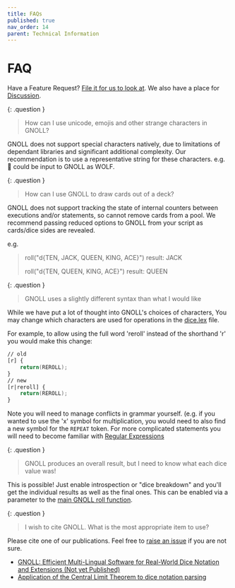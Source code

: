 ```yaml
---
title: FAQs
published: true
nav_order: 14
parent: Technical Information
---
```


# FAQ

Have a Feature Request? [File it for us to look at](https://github.com/ianfhunter/GNOLL/issues). We also have a place for [Discussion](https://github.com/ianfhunter/GNOLL/discussions).

{: .question }
> How can I use unicode, emojis and other strange characters in GNOLL?

GNOLL does not support special characters natively, due to limitations of dependant libraries and significant additional complexity. Our recommendation is to use a representative string for these characters. e.g. 🐺 could be input to GNOLL as WOLF.

{: .question }
> How can I use GNOLL to draw cards out of a deck?

GNOLL does not support tracking the state of internal counters between executions and/or statements, so cannot remove cards from a pool. We recommend passing reduced options to GNOLL from your script as cards/dice sides are revealed.

e.g.
> roll("d{TEN, JACK, QUEEN, KING, ACE}")
> result: JACK
>
> roll("d{TEN, QUEEN, KING, ACE}")
> result: QUEEN

{: .question }
> GNOLL uses a slightly different syntax than what I would like

While we have put a lot of thought into GNOLL's choices of characters, You may change which characters are used for operations in the [dice.lex](https://github.com/ianfhunter/GNOLL/blob/main/src/grammar/dice.lex) file.

For example, to allow using the full word 'reroll' instead of the shorthand 'r' you would make this change:
```lex
// old
[r] {
    return(REROLL);
}
// new
[r|reroll] {
    return(REROLL);
}
```
Note you will need to manage conflicts in grammar yourself. (e.g. if you wanted to use the 'x' symbol for multiplication, you would need to also find a new symbol for the `REPEAT` token.
For more complicated statements you will need to become familiar with [Regular Expressions](https://en.m.wikipedia.org/wiki/Regular_expression)


{: .question }
> GNOLL produces an overall result, but I need to know what each dice value was!

This is possible! Just enable introspection or "dice breakdown" and you'll get the individual results as well as the final ones.
This can be enabled via a parameter to the [main GNOLL roll function](https://www.ianhunter.ie/GNOLL/developers/installation.html).

<!-- either via a command line switch (where available) or as -->

{: .question }
> I wish to cite GNOLL. What is the most appropriate item to use?

Please cite one of our publications. Feel free to [raise an issue](https://github.com/ianfhunter/GNOLL/issues) if you are not sure.
- [GNOLL: Efficient Multi-Lingual Software for Real-World Dice Notation and Extensions (Not yet Published)](https://joss.theoj.org/papers/c704c5148e622d32403948320c5e96a1)
- [Application of the Central Limit Theorem to dice notation parsing](https://beta.briefideas.org/ideas/fc25de499b44d47685188df4d09e144f)
